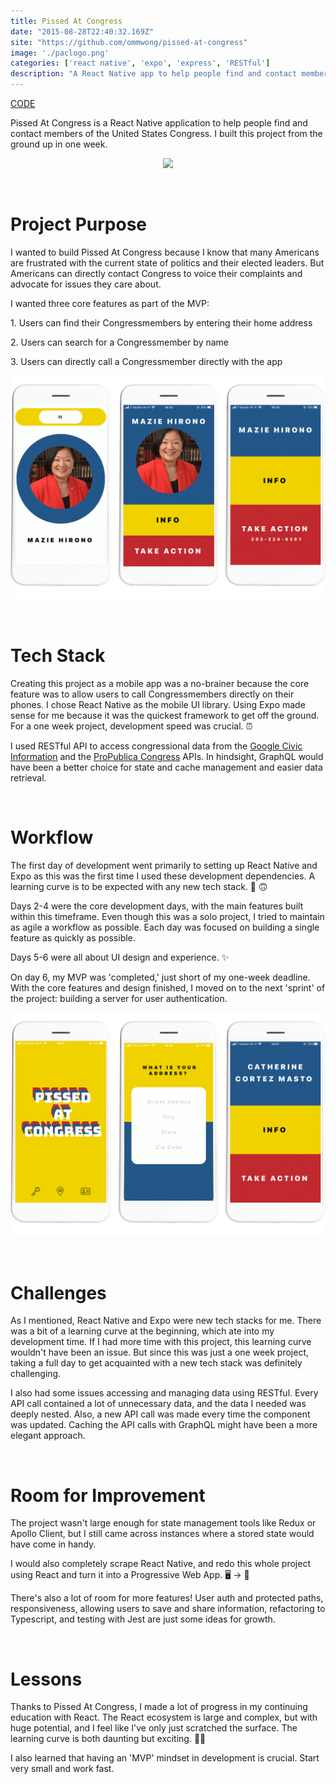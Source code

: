 ```yaml
---
title: Pissed At Congress
date: "2015-08-28T22:40:32.169Z"
site: "https://github.com/ommwong/pissed-at-congress"
image: './paclogo.png'
categories: ['react native', 'expo', 'express', 'RESTful']
description: "A React Native app to help people find and contact members of the United States Congress 🔍 📞 ✊."
---
```

[CODE](https://github.com/ommwong/pissed-at-congress)

Pissed At Congress is a React Native application to help people find and contact members of the United States Congress. I built this project from the ground up in one week.

<p align="center">
  <img src="./FinalVidDemo.gif" />
</p>

<br />

# Project Purpose

I wanted to build Pissed At Congress because I know that many Americans are frustrated with the current state of politics and their elected leaders. But Americans can directly contact Congress to voice their complaints and advocate for issues they care about.

I wanted three core features as part of the MVP:

<p>
  1. Users can find their Congressmembers by entering their home address
</p>

<p>
  2. Users can search for a Congressmember by name
</p>

<p>
  3. Users can directly call a Congressmember directly with the app
</p>

<p align="center">
  <img src="./demo2.png" />
</p>

<br />

# Tech Stack

Creating this project as a mobile app was a no-brainer because the core feature was to allow users to call Congressmembers directly on their phones. I chose React Native as the mobile UI library. Using Expo made sense for me because it was the quickest framework to get off the ground. For a one week project, development speed was crucial. ⏰

I used RESTful API to access congressional data from the [Google Civic Information](https://developers.google.com/civic-information) and the [ProPublica Congress](https://projects.propublica.org/api-docs/congress-api) APIs. In hindsight, GraphQL would have been a better choice for state and cache management and easier data retrieval.

<br />

# Workflow

The first day of development went primarily to setting up React Native and Expo as this was the first time I used these development dependencies. A learning curve is to be expected with any new tech stack. 🎢 🙃

Days 2-4 were the core development days, with the main features built within this timeframe. Even though this was a solo project, I tried to maintain as agile a workflow as possible. Each day was focused on building a single feature as quickly as possible.

Days 5-6 were all about UI design and experience. ✨

On day 6, my MVP was 'completed,' just short of my one-week deadline. With the core features and design finished, I moved on to the next 'sprint' of the project: building a server for user authentication.

<p align="center">
  <img src="./demo1.png" />
</p>

<br />

# Challenges

As I mentioned, React Native and Expo were new tech stacks for me. There was a bit of a learning curve at the beginning, which ate into my development time. If I had more time with this project, this learning curve wouldn't have been an issue. But since this was just a one week project, taking a full day to get acquainted with a new tech stack was definitely challenging.

I also had some issues accessing and managing data using RESTful. Every API call contained a lot of unnecessary data, and the data I needed was deeply nested. Also, a new API call was made every time the component was updated. Caching the API calls with GraphQL might have been a more elegant approach.

<br />

# Room for Improvement

The project wasn't large enough for state management tools like Redux or Apollo Client, but I still came across instances where a stored state would have come in handy.

I would also completely scrape React Native, and redo this whole project using React and turn it into a Progressive Web App. 🖥  -> 📱

There's also a lot of room for more features! User auth and protected paths, responsiveness, allowing users to save and share information, refactoring to Typescript, and testing with Jest are just some ideas for growth.

<br />

# Lessons

Thanks to Pissed At Congress, I made a lot of progress in my continuing education with React. The React ecosystem is large and complex, but with huge potential, and I feel like I've only just scratched the surface. The learning curve is both daunting but exciting. 💃🏻

I also learned that having an 'MVP' mindset in development is crucial. Start very small and work fast.